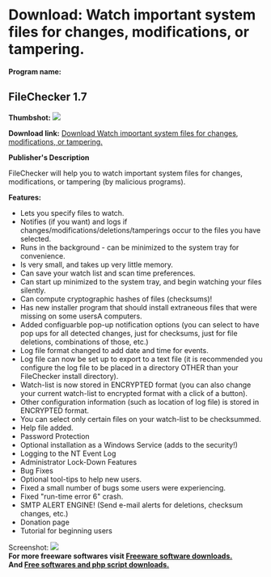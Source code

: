 # Download: Watch important system files for changes, modifications, or tampering.

**Program name:**

## FileChecker 1.7

  
**Thumbshot:** ![](http://www.freewarefiles.com/screenshot/filechecker17_md.gif)   
  
**Download link:** [Download Watch important system files for changes, modifications, or tampering.](http://freesoftwares.boysofts.com/FileChecker_program_18391.html)  
  


**Publisher's Description**  
  


FileChecker will help you to watch important system files for changes, modifications, or tampering (by malicious programs). 

**Features:**

  * Lets you specify files to watch. 
  * Notifies (if you want) and logs if changes/modifications/deletions/tamperings occur to the files you have selected. 
  * Runs in the background - can be minimized to the system tray for convenience. 
  * Is very small, and takes up very little memory. 
  * Can save your watch list and scan time preferences. 
  * Can start up minimized to the system tray, and begin watching your files silently. 
  * Can compute cryptographic hashes of files (checksums)! 
  * Has new installer program that should install extraneous files that were missing on some usersA computers. 
  * Added configuarble pop-up notification options (you can select to have pop ups for all detected changes, just for checksums, just for file deletions, combinations of those, etc.) 
  * Log file format changed to add date and time for events. 
  * Log file can now be set up to export to a text file (it is recommended you configure the log file to be placed in a directory OTHER than your FileChecker install directory). 
  * Watch-list is now stored in ENCRYPTED format (you can also change your current watch-list to encrypted format with a click of a button). 
  * Other configuration information (such as location of log file) is stored in ENCRYPTED format. 
  * You can select only certain files on your watch-list to be checksummed. 
  * Help file added. 
  * Password Protection 
  * Optional installation as a Windows Service (adds to the security!) 
  * Logging to the NT Event Log 
  * Administrator Lock-Down Features 
  * Bug Fixes 
  * Optional tool-tips to help new users. 
  * Fixed a small number of bugs some users were experiencing. 
  * Fixed "run-time error 6" crash. 
  * SMTP ALERT ENGINE! (Send e-mail alerts for deletions, checksum changes, etc.) 
  * Donation page 
  * Tutorial for beginning users 

  
  
Screenshot: ![](http://www.freewarefiles.com/screenshot/filechecker17.gif)   
**For more freeware softwares visit [Freeware software downloads.](http://freesoftwares.boysofts.com/)**   
**And [Free softwares and php script downloads.](http://www.boysofts.com/)**
